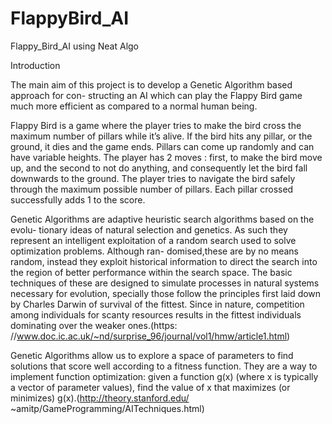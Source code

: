 # FlappyBird_AI
Flappy_Bird_AI using Neat Algo

Introduction

The main aim of this project is to develop a Genetic Algorithm based approach for con- structing an AI which can play the Flappy Bird game much more efficient as compared to a normal human being.

Flappy Bird is a game where the player tries to make the bird cross the maximum number of pillars while it’s alive. If the bird hits any pillar, or the ground, it dies and the game ends. Pillars can come up randomly and can have variable heights. The player has 2 moves : first, to make the bird move up, and the second to not do anything, and consequently let the bird fall downwards to the ground. The player tries to navigate the bird safely through the maximum possible number of pillars. Each pillar crossed successfully adds 1 to the score.

Genetic Algorithms are adaptive heuristic search algorithms based on the evolu- tionary ideas of natural selection and genetics. As such they represent an intelligent exploitation of a random search used to solve optimization problems. Although ran- domised,these are by no means random, instead they exploit historical information to direct the search into the region of better performance within the search space. The basic techniques of these are designed to simulate processes in natural systems necessary for evolution, specially those follow the principles first laid down by Charles Darwin of survival of the fittest. Since in nature, competition among individuals for scanty resources results in the fittest individuals dominating over the weaker ones.(https: //www.doc.ic.ac.uk/~nd/surprise_96/journal/vol1/hmw/article1.html)

Genetic Algorithms allow us to explore a space of parameters to find solutions that score well according to a fitness function. They are a way to implement function optimization: given a function g(x) (where x is typically a vector of parameter values), find the value of x that maximizes (or minimizes) g(x).(http://theory.stanford.edu/ ~amitp/GameProgramming/AITechniques.html)
